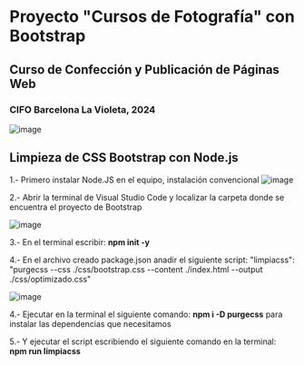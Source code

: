 # Proyecto "Cursos de Fotografía" con Bootstrap
## Curso de Confección y Publicación de Páginas Web
### CIFO Barcelona La Violeta, 2024
![image](https://github.com/manusalasprofesor/curso-fotografia-bootstrap/assets/125913240/71d1fa8c-b980-4740-940b-ca1e72f8f1b7)


## Limpieza de CSS Bootstrap con Node.js

1.- Primero instalar Node.JS en el equipo, instalación convencional
![image](https://github.com/manusalasprofesor/curso-fotografia-bootstrap/assets/125913240/254349d6-610e-4909-b4b3-b85ddddd5aa0)

2.- Abrir la terminal de Visual Studio Code y localizar la carpeta donde se encuentra el proyecto de Bootstrap

![image](https://github.com/manusalasprofesor/curso-fotografia-bootstrap/assets/125913240/fa9e6fb7-4030-463a-be8c-b8ce52341181)

3.- En el terminal escribir: **npm init -y**

4.- En el archivo creado package.json anadir el siguiente script: "limpiacss": "purgecss --css ./css/bootstrap.css --content ./index.html --output ./css/optimizado.css"

![image](https://github.com/manusalasprofesor/curso-fotografia-bootstrap/assets/125913240/46bce26d-9cd0-4f34-9f6c-9f30abba4c6c)

4.- Ejecutar en la terminal el siguiente comando: **npm i -D purgecss** para instalar las dependencias que necesitamos

5.- Y ejecutar el script escribiendo el siguiente comando en la terminal: **npm run limpiacss**


